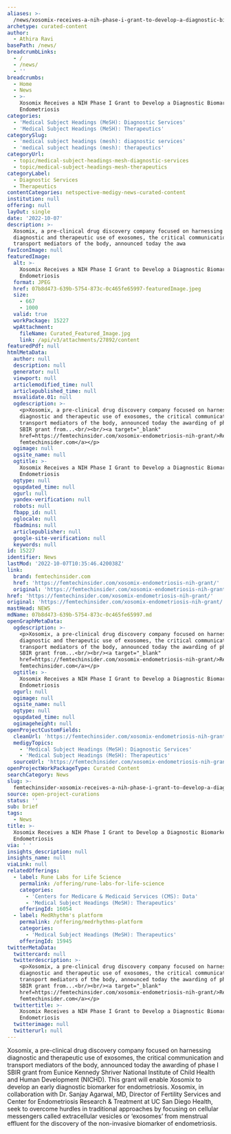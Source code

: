 ```yaml
---
aliases: >-
  /news/xosomix-receives-a-nih-phase-i-grant-to-develop-a-diagnostic-biomarker-for-endometriosis
archetype: curated-content
author:
  - Athira Ravi
basePath: /news/
breadcrumbLinks:
  - /
  - /news/
  - ''
breadcrumbs:
  - Home
  - News
  - >-
    Xosomix Receives a NIH Phase I Grant to Develop a Diagnostic Biomarker for
    Endometriosis
categories:
  - 'Medical Subject Headings (MeSH): Diagnostic Services'
  - 'Medical Subject Headings (MeSH): Therapeutics'
categorySlug:
  - 'medical subject headings (mesh): diagnostic services'
  - 'medical subject headings (mesh): therapeutics'
categoryUrl:
  - topic/medical-subject-headings-mesh-diagnostic-services
  - topic/medical-subject-headings-mesh-therapeutics
categoryLabel:
  - Diagnostic Services
  - Therapeutics
contentCategories: netspective-medigy-news-curated-content
institution: null
offering: null
layOut: single
date: '2022-10-07'
description: >-
  Xosomix, a pre-clinical drug discovery company focused on harnessing
  diagnostic and therapeutic use of exosomes, the critical communication and
  transport mediators of the body, announced today the awa
favIconImage: null
featuredImage:
  alt: >-
    Xosomix Receives a NIH Phase I Grant to Develop a Diagnostic Biomarker for
    Endometriosis
  format: JPEG
  href: 07b8d473-639b-5754-873c-0c465fe65997-featuredImage.jpeg
  size:
    - 667
    - 1000
  valid: true
  workPackage: 15227
  wpAttachment:
    fileName: Curated_Featured_Image.jpg
    link: /api/v3/attachments/27892/content
featuredPdf: null
htmlMetaData:
  author: null
  description: null
  generator: null
  viewport: null
  articlemodified_time: null
  articlepublished_time: null
  msvalidate.01: null
  ogdescription: >-
    <p>Xosomix, a pre-clinical drug discovery company focused on harnessing
    diagnostic and therapeutic use of exosomes, the critical communication and
    transport mediators of the body, announced today the awarding of phase I
    SBIR grant from...<br/><br/><a target="_blank"
    href=https://femtechinsider.com/xosomix-endometriosis-nih-grant/>Read on
    femtechinsider.com</a></p>
  ogimage: null
  ogsite_name: null
  ogtitle: >-
    Xosomix Receives a NIH Phase I Grant to Develop a Diagnostic Biomarker for
    Endometriosis
  ogtype: null
  ogupdated_time: null
  ogurl: null
  yandex-verification: null
  robots: null
  fbapp_id: null
  oglocale: null
  fbadmins: null
  articlepublisher: null
  google-site-verification: null
  keywords: null
id: 15227
identifier: News
lastMod: '2022-10-07T10:35:46.420038Z'
link:
  brand: femtechinsider.com
  href: 'https://femtechinsider.com/xosomix-endometriosis-nih-grant/'
  original: 'https://femtechinsider.com/xosomix-endometriosis-nih-grant/'
href: 'https://femtechinsider.com/xosomix-endometriosis-nih-grant/'
original: 'https://femtechinsider.com/xosomix-endometriosis-nih-grant/'
mastHead: NEWS
mdName: 07b8d473-639b-5754-873c-0c465fe65997.md
openGraphMetaData:
  ogdescription: >-
    <p>Xosomix, a pre-clinical drug discovery company focused on harnessing
    diagnostic and therapeutic use of exosomes, the critical communication and
    transport mediators of the body, announced today the awarding of phase I
    SBIR grant from...<br/><br/><a target="_blank"
    href=https://femtechinsider.com/xosomix-endometriosis-nih-grant/>Read on
    femtechinsider.com</a></p>
  ogtitle: >-
    Xosomix Receives a NIH Phase I Grant to Develop a Diagnostic Biomarker for
    Endometriosis
  ogurl: null
  ogimage: null
  ogsite_name: null
  ogtype: null
  ogupdated_time: null
  ogimageheight: null
openProjectCustomFields:
  cleanUrl: 'https://femtechinsider.com/xosomix-endometriosis-nih-grant/'
  medigyTopics:
    - 'Medical Subject Headings (MeSH): Diagnostic Services'
    - 'Medical Subject Headings (MeSH): Therapeutics'
  sourceUrl: 'https://femtechinsider.com/xosomix-endometriosis-nih-grant/'
openProjectWorkPackageType: Curated Content
searchCategory: News
slug: >-
  femtechinsider-xosomix-receives-a-nih-phase-i-grant-to-develop-a-diagnostic-biomarker-for-endometriosis
source: open-project-curations
status: ''
sub: brief
tags:
  - News
title: >-
  Xosomix Receives a NIH Phase I Grant to Develop a Diagnostic Biomarker for
  Endometriosis
via: ' '
insights_description: null
insights_name: null
viaLink: null
relatedOfferings:
  - label: Rune Labs for Life Science
    permalink: /offering/rune-labs-for-life-science
    categories:
      - 'Centers for Medicare & Medicaid Services (CMS): Data'
      - 'Medical Subject Headings (MeSH): Therapeutics'
    offeringId: 16054
  - label: MedRhythm's platform
    permalink: /offering/medrhythms-platform
    categories:
      - 'Medical Subject Headings (MeSH): Therapeutics'
    offeringId: 15945
twitterMetaData:
  twittercard: null
  twitterdescription: >-
    <p>Xosomix, a pre-clinical drug discovery company focused on harnessing
    diagnostic and therapeutic use of exosomes, the critical communication and
    transport mediators of the body, announced today the awarding of phase I
    SBIR grant from...<br/><br/><a target="_blank"
    href=https://femtechinsider.com/xosomix-endometriosis-nih-grant/>Read on
    femtechinsider.com</a></p>
  twittertitle: >-
    Xosomix Receives a NIH Phase I Grant to Develop a Diagnostic Biomarker for
    Endometriosis
  twitterimage: null
  twitterurl: null
---
```

<p>Xosomix, a pre-clinical drug discovery company focused on harnessing diagnostic and therapeutic use of exosomes, the critical communication and transport mediators of the body, announced today the awarding of phase I SBIR grant from Eunice Kennedy Shriver National Institute of Child Health and Human Development (NICHD). This grant will enable Xosomix to develop an early diagnostic biomarker for endometriosis.
Xosomix, in collaboration with Dr. Sanjay Agarwal, MD, Director of Fertility Services and Center for Endometriosis Research &amp; Treatment at UC San Diego Health, seek to overcome hurdles in traditional approaches by focusing on cellular messengers called extracellular vesicles or ‘exosomes’ from menstrual effluent for the discovery of the non-invasive biomarker of endometriosis.</p>